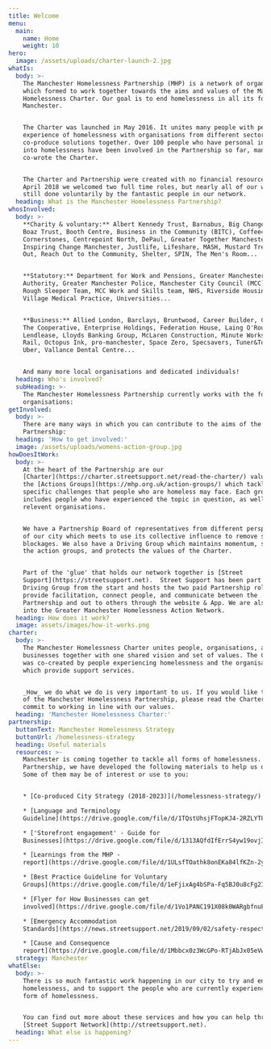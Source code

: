 ```yaml
---
title: Welcome
menu:
  main:
    name: Home
    weight: 10
hero:
  image: /assets/uploads/charter-launch-2.jpg
whatIs:
  body: >-
    The Manchester Homelessness Partnership (MHP) is a network of organisations
    which formed to work together towards the aims and values of the Manchester
    Homelessness Charter. Our goal is to end homelessness in all its forms in
    Manchester.


    The Charter was launched in May 2016. It unites many people with personal
    experience of homelessness with organisations from different sectors, to
    co-produce solutions together. Over 100 people who have personal insight
    into homelessness have been involved in the Partnership so far, many of whom
    co-wrote the Charter.


    The Charter and Partnership were created with no financial resource. In
    April 2018 we welcomed two full time roles, but nearly all of our work is
    still done voluntarily by the fantastic people in our network.
  heading: What is the Manchester Homelessness Partnership?
whosInvolved:
  body: >-
    **Charity & voluntary:** Albert Kennedy Trust, Barnabus, Big Change MCR,
    Boaz Trust, Booth Centre, Business in the Community (BITC), Coffee4Craig,
    Cornerstones, Centrepoint North, DePaul, Greater Together Manchester,
    Inspiring Change Manchester, Justlife, Lifeshare, MASH, Mustard Tree, On the
    Out, Reach Out to the Community, Shelter, SPIN, The Men's Room...


    **Statutory:** Department for Work and Pensions, Greater Manchester Combined
    Authority, Greater Manchester Police, Manchester City Council (MCC), MCC
    Rough Sleeper Team, MCC Work and Skills team, NHS, Riverside Housing, Urban
    Village Medical Practice, Universities... 


    **Business:** Allied London, Barclays, Bruntwood, Career Builder, CityCo.,
    The Cooperative, Enterprise Holdings, Federation House, Laing O'Rourke,
    Lendlease, Lloyds Banking Group, McLaren Construction, Minute Works, Network
    Rail, Octopus Ink, pro-manchester, Space Zero, Specsavers, Tuner&Townsend,
    Uber, Vallance Dental Centre...


    And many more local organisations and dedicated individuals!
  heading: Who's involved?
  subHeading: >-
    The Manchester Homelessness Partnership currently works with the following
    organisations:
getInvolved:
  body: >-
    There are many ways in which you can contribute to the aims of the
    Partnership:
  heading: 'How to get involved:'
  image: /assets/uploads/womens-action-group.jpg
howDoesItWork:
  body: >-
    At the heart of the Partnership are our
    [Charter](https://charter.streetsupport.net/read-the-charter/) values and
    the [Actions Groups](https://mhp.org.uk/action-groups/) which tackle
    specific challenges that people who are homeless may face. Each group
    includes people who have experienced the topic in question, as well as other
    relevent organisations. 


    We have a Partnership Board of representatives from different perspectives
    of our city which meets to use its collective influence to remove systemic
    blockages. We also have a Driving Group which maintains momentum, supports
    the action groups, and protects the values of the Charter.


    Part of the 'glue' that holds our network together is [Street
    Support](https://streetsupport.net).  Street Support has been part of the
    Driving Group from the start and hosts the two paid Partnership roles. They
    provide facilitation, connect people, and communicate between the
    Partnership and out to others through the website & App. We are also linked
    into the Greater Manchester Homelessness Action Network.
  heading: How does it work?
  image: assets/images/how-it-works.png
charter:
  body: >-
    The Manchester Homelessness Charter unites people, organisations, and
    businesses together with one shared vision and set of values. The Charter
    was co-created by people experiencing homelessness and the organisations
    which provide support services.


    _How_ we do what we do is very important to us. If you would like to be part
    of the Manchester Homelessness Partnership, please read the Charter and
    commit to working in line with our values.
  heading: 'Manchester Homelessness Charter:'
partnership:
  buttonText: Manchester Homelessness Strategy
  buttonUrl: /homelessness-strategy
  heading: Useful materials
  resources: >-
    Manchester is coming together to tackle all forms of homelessness. As a
    Partnership, we have developed the following materials to help us do this.
    Some of them may be of interest or use to you:


    * [Co-produced City Strategy (2018-2023)](/homelessness-strategy/)

    * [Language and Terminology
    Guideline](https://drive.google.com/file/d/1TQstUhsjFTopKJ4-2RZLYT8YY4py9EUj/view?usp=sharing)

    * ['Storefront engagement' - Guide for
    Businesses](https://drive.google.com/file/d/1313AQfdIfErrS4yw19ovjINoFUl9otG6/view)

    * [Learnings from the MHP -
    report](https://drive.google.com/file/d/1ULsfTOathk8onEKa84lfKZn-2yQm_MCF/view?usp=sharing)

    * [Best Practice Guideline for Voluntary
    Groups](https://drive.google.com/file/d/1eFjixAg4bSPa-Fq5BJ0u8cFg2I7Uoidl/view?usp=sharing) 

    * [Flyer for How Businesses can get
    involved](https://drive.google.com/file/d/1Vo1PANC191X08k0WARgbfnuFiYPQkeCa/view)

    * [Emergency Accommodation
    Standards](https://news.streetsupport.net/2019/09/02/safety-respect-support/)

    * [Cause and Consequence
    report](https://drive.google.com/file/d/1Mbbcx0z3WcGPo-RTjAbJx05eVwIrw4rB/view?usp=sharing)
  strategy: Manchester
whatElse:
  body: >-
    There is so much fantastic work happening in our city to try and end
    homelessness, and to support the people who are currently experiencing a
    form of homelessness. 


    You can find out more about these services and how you can help through:
    [Street Support Network](http://streetsupport.net).
  heading: What else is happening?
---
```


